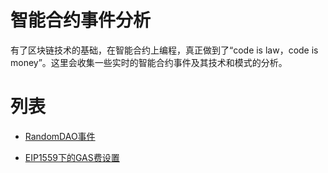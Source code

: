 # 智能合约事件分析

有了区块链技术的基础，在智能合约上编程，真正做到了“code is law，code is money”。这里会收集一些实时的智能合约事件及其技术和模式的分析。

# 列表

- [RandomDAO事件](./RandomDAO.md)

- [EIP1559下的GAS费设置](./EIP1559_GAS.md)